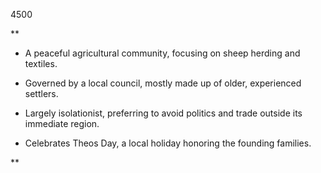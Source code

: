 4500

**

- A peaceful agricultural community, focusing on sheep herding and textiles.
    
- Governed by a local council, mostly made up of older, experienced settlers.
    
- Largely isolationist, preferring to avoid politics and trade outside its immediate region.
    
- Celebrates Theos Day, a local holiday honoring the founding families.
    

**